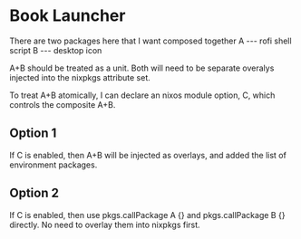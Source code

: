 # Book Launcher

There are two packages here that I want composed together
    A --- rofi shell script
    B --- desktop icon

A+B should be treated as a unit. Both will need to be separate overalys injected
into the nixpkgs attribute set.

To treat A+B atomically, I can declare an nixos module option, C, which controls
the composite A+B.

## Option 1
If C is enabled, then A+B will be injected as overlays, and added the list of
environment packages.

## Option 2
If C is enabled, then use pkgs.callPackage A {} and pkgs.callPackage B {}
directly. No need to overlay them into nixpkgs first.
